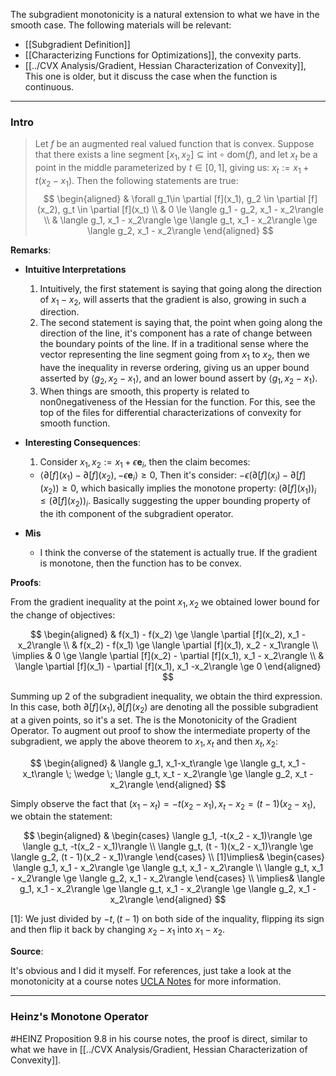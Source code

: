 The subgradient monotonicity is a natural extension to what we have in the smooth case. The following materials will be relevant: 
* [[Subgradient Definition]]
* [[Characterizing Functions for Optimizations]], the convexity parts. 
* [[../CVX Analysis/Gradient, Hessian Characterization of Convexity]], This one is older, but it discuss the case when the function is continuous. 

---
### **Intro**

> Let $f$ be an augmented real valued function that is convex. Suppose that there exists a line segment $[x_1, x_2]\subseteq \text{int}\circ \text{dom}(f)$, and let $x_t$ be a point in the middle parameterized by $t\in [0, 1]$, giving us: $x_t := x_1 + t(x_2 - x_1)$. Then the following statements are true: 
> $$
> \begin{aligned}
>     & \forall g_1\in \partial [f](x_1), g_2 \in \partial [f](x_2), g_t \in \partial [f](x_t)
>     \\
>     & 0 \le \langle g_1 - g_2, x_1 - x_2\rangle 
>     \\
>     & \langle g_1, x_1 - x_2\rangle \ge \langle g_t, x_1 - x_2\rangle \ge \langle g_2, x_1 - x_2\rangle
> \end{aligned}
> $$

**Remarks**:

* **Intuitive Interpretations**
  1. Intuitively, the first statement is saying that going along the direction of $x_1 - x_2$, will asserts that the gradient is also, growing in such a direction. 
  2. The second statement is saying that, the point when going along the direction of the line, it's component has a rate of change between the boundary points of the line. If in a traditional sense where the vector representing the line segment going from $x_1$ to $x_2$, then we have the inequality in reverse ordering, giving us an upper bound asserted by $\langle g_2, x_2 - x_1\rangle$, and an lower bound assert by $\langle g_1, x_2 - x_1\rangle$. 
  3. When things are smooth, this property is related to non0negativeness of the Hessian for the function. For this, see the top of the files for differential characterizations of convexity for smooth function. 

* **Interesting Consequences**: 
  1. Consider $x_1, x_2:= x_1 + \epsilon \mathbf e_i$, then the claim becomes: 
    * $\langle  \partial [f](x_1) - \partial [f](x_2), -\epsilon \mathbf e_i\rangle\ge 0$, Then it's consider: $-\epsilon (\partial[f](x_i) - \partial[f](x_2)) \ge 0$, which basically implies the monotone property: $(\partial [f](x_1))_i \le (\partial [f](x_2))_i$. Basically suggesting the upper bounding property of the ith component of the subgradient operator. 

* **Mis**
  * I think the converse of the statement is actually true. If the gradient is monotone, then the function has to be convex. 

**Proofs**: 

From the gradient inequality at the point $x_1, x_2$ we obtained lower bound for the change of objectives: 

$$
\begin{aligned}
    & f(x_1) - f(x_2) \ge \langle \partial [f](x_2), x_1 - x_2\rangle
    \\
    & f(x_2) - f(x_1) \ge \langle \partial [f](x_1), x_2 - x_1\rangle
    \\
    \implies & 
    0 \ge \langle \partial [f](x_2)  - \partial [f](x_1), x_1 - x_2\rangle
    \\
    & \langle \partial [f](x_1) - \partial [f](x_1), x_1 -x_2\rangle \ge 0
\end{aligned}
$$

Summing up 2 of the subgradient inequality, we obtain the third expression. In this case, both $\partial[f](x_1), \partial [f](x_2)$ are denoting all the possible subgradient at a given points, so it's a set. The is the Monotonicity of the Gradient Operator. To augment out proof to show the intermediate property of the subgradient, we apply the above theorem to $x_1, x_t$ and then $x_t, x_2$: 

$$
\begin{aligned}
    & \langle g_1, x_1-x_t\rangle \ge \langle g_t, x_1 - x_t\rangle \; \wedge \; 
    \langle g_t, x_t - x_2\rangle \ge \langle g_2, x_t - x_2\rangle
\end{aligned}
$$

Simply observe the fact that $(x_1 - x_t) = -t(x_2 - x_1), x_t - x_2 = (t - 1)(x_2 - x_1)$, we obtain the statement: 

$$
\begin{aligned}
    &
    \begin{cases}
        \langle g_1, -t(x_2 - x_1)\rangle \ge \langle g_t, -t(x_2 - x_1)\rangle
        \\
        \langle g_t, (t - 1)(x_2 - x_1)\rangle \ge \langle g_2, (t - 1)(x_2 - x_1)\rangle        
    \end{cases}
    \\
    [1]\implies& 
    \begin{cases}
        \langle g_1, x_1 - x_2\rangle \ge \langle g_t, x_1 - x_2\rangle
        \\
        \langle g_t, x_1 - x_2\rangle \ge \langle g_2, x_1 - x_2\rangle
    \end{cases}
    \\
    \implies&
    \langle g_1, x_1 - x_2\rangle \ge \langle g_t, x_1 - x_2\rangle \ge \langle g_2, x_1 - x_2\rangle
\end{aligned}
$$

\[1\]: We just divided by $-t, (t - 1)$ on both side of the inquality, flipping its sign and then flip it back by changing $x_2 - x_1$ into $x_1 - x_2$. 


**Source**:

It's obvious and I did it myself. For references, just take a look at the monotonicity at a course notes [UCLA Notes](http://www.seas.ucla.edu/~vandenbe/236C/lectures/subgradients.pdf) for more information. 


---
### **Heinz's Monotone Operator**
#HEINZ Proposition 9.8 in his course notes, the proof is direct, similar to what we have in [[../CVX Analysis/Gradient, Hessian Characterization of Convexity]]. 

